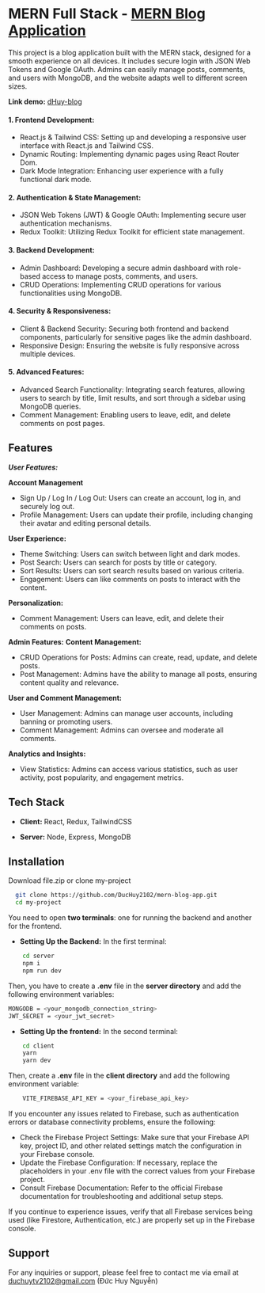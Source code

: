 
# MERN Full Stack - [MERN Blog Application](https://dhuy-blog.onrender.com/) 

This project is a blog application built with the MERN stack, designed for a smooth experience on all devices. It includes secure login with JSON Web Tokens and Google OAuth. Admins can easily manage posts, comments, and users with MongoDB, and the website adapts well to different screen sizes. 

**Link demo:** [dHuy-blog](https://dhuy-blog.onrender.com/)

#### 1. Frontend Development:
- React.js & Tailwind CSS: Setting up and developing a responsive user interface with React.js and Tailwind CSS.
- Dynamic Routing: Implementing dynamic pages using React Router Dom.
- Dark Mode Integration: Enhancing user experience with a fully functional dark mode.

#### 2. Authentication & State Management:
- JSON Web Tokens (JWT) & Google OAuth: Implementing secure user authentication mechanisms.
- Redux Toolkit: Utilizing Redux Toolkit for efficient state management.

#### 3. Backend Development:
- Admin Dashboard: Developing a secure admin dashboard with role-based access to manage posts, comments, and users.
- CRUD Operations: Implementing CRUD operations for various functionalities using MongoDB.

#### 4. Security & Responsiveness:
- Client & Backend Security: Securing both frontend and backend components, particularly for sensitive pages like the admin dashboard.
- Responsive Design: Ensuring the website is fully responsive across multiple devices.

#### 5. Advanced Features:
- Advanced Search Functionality: Integrating search features, allowing users to search by title, limit results, and sort through a sidebar using MongoDB queries.
- Comment Management: Enabling users to leave, edit, and delete comments on post pages.




## Features

***User Features:***

**Account Management**

- Sign Up / Log In / Log Out: Users can create an account, log in, and securely log out.
- Profile Management: Users can update their profile, including changing their avatar and editing personal details.

**User Experience:**

- Theme Switching: Users can switch between light and dark modes.
- Post Search: Users can search for posts by title or category.
- Sort Results: Users can sort search results based on various criteria.
- Engagement: Users can like comments on posts to interact with the content.

**Personalization:**
- Comment Management: Users can leave, edit, and delete their comments on posts.

**Admin Features:**
**Content Management:**

- CRUD Operations for Posts: Admins can create, read, update, and delete posts.
- Post Management: Admins have the ability to manage all posts, ensuring content quality and relevance.

**User and Comment Management:**

- User Management: Admins can manage user accounts, including banning or promoting users.
- Comment Management: Admins can oversee and moderate all comments.

**Analytics and Insights:**

- View Statistics: Admins can access various statistics, such as user activity, post popularity, and engagement metrics.
## Tech Stack

- **Client:** React, Redux, TailwindCSS

- **Server:** Node, Express, MongoDB


## Installation

Download file.zip or clone my-project

```bash
  git clone https://github.com/DucHuy2102/mern-blog-app.git
  cd my-project
```
You need to open **two terminals**: one for running the backend and another for the frontend.

- **Setting Up the Backend:**
In the first terminal:
```bash
    cd server
    npm i
    npm run dev
```
Then, you have to create a **.env** file in the **server directory** and add the following environment variables:

```bash
MONGODB = <your_mongodb_connection_string>
JWT_SECRET = <your_jwt_secret>
```

- **Setting Up the frontend:** 
In the second terminal:
```bash
    cd client
    yarn  
    yarn dev
``` 
Then, create a **.env** file in the **client directory** and add the following environment variable:
```bash
    VITE_FIREBASE_API_KEY = <your_firebase_api_key>
``` 
If you encounter any issues related to Firebase, such as authentication errors or database connectivity problems, ensure the following:

- Check the Firebase Project Settings: Make sure that your Firebase API key, project ID, and other related settings match the configuration in your Firebase console.
- Update the Firebase Configuration: If necessary, replace the placeholders in your .env file with the correct values from your Firebase project.
- Consult Firebase Documentation: Refer to the official Firebase documentation for troubleshooting and additional setup steps.

If you continue to experience issues, verify that all Firebase services being used (like Firestore, Authentication, etc.) are properly set up in the Firebase console.
## Support

For any inquiries or support, please feel free to contact me via email at duchuytv2102@gmail.com (Đức Huy Nguyễn)

